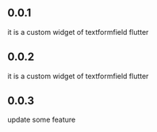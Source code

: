 ## 0.0.1

it is a custom widget of textformfield flutter

## 0.0.2
it is a custom widget of textformfield flutter
## 0.0.3
update some feature